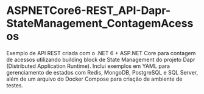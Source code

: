 # ASPNETCore6-REST_API-Dapr-StateManagement_ContagemAcessos
Exemplo de API REST criada com o .NET 6 + ASP.NET Core para contagem de acessos utilizando building block de State Management do projeto Dapr (Distributed Application Runtime). Inclui exemplos em YAML para gerenciamento de estados com Redis, MongoDB, PostgreSQL e SQL Server, além de um arquivo do Docker Compose para criação de ambiente de testes.
